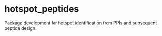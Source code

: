 # hotspot_peptides
Package development for hotspot identification from PPIs and subsequent peptide design.
